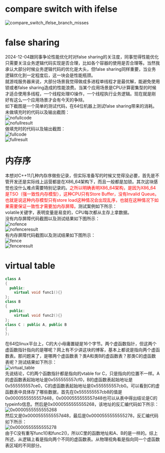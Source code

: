 # compare switch with ifelse  
  ![compare_switch_ifelse_branch_misses](../miscellaneous/picture/compare_switch_ifelse_branch_misses.png)

# false sharing
  2024-12-04跟同事争论性能优化时对false sharing的关注度，同事觉得性能优化只需要关注业务逻辑代码实现是否合理，比如各个容器的使用是否合理等。当然我承认大部分时候业务逻辑代码的优化是大头，但false sharing同样重要，当业务逻辑优化到一定程度后，这一块会是性能瓶颈。  
  就游戏服务器来说，大部分场景我觉得做成多进程单线程才是最优解，能避免使用锁或者false sharing造成的性能浪费。当某个应用场景是CPU计算密集型的时候才适合使用多线程，一个线程处理IO操作，一个线程执行业务逻辑。现在就是刚好有这么一个应用场景才会有今天的争辩。  
  如下截图是一个简单的测试代码，在64位机器上测试false sharing带来的消耗。  
  未做填充时的代码以及输出截图：  
  ![nofullcode](../miscellaneous/picture/nofullcode.png)  
  ![nofullresult](../miscellaneous/picture/nofullresult.png)  
  做填充时的代码以及输出截图：  
  ![fullcode](../miscellaneous/picture/fullcode.png)  
  ![fullresult](../miscellaneous/picture/fullresult.png)  

# 内存序
  本想对C++11几种内存序做些记录，但实际准备写的时候又觉得没必要，首先是不管开发还是实际线上运营都是在X86_64架构下，而且一般都是加锁。其次这块感觉也没什么难点需要特别记录的。<font color= "#FF0000">之所以明确表明X86_64架构，是因为X86_64是TSO（强一致性内存模型），这种CPU只有Store Buffer，没有Invalid Queue。也就是说这种内存模型只有store load这种情况会出现乱序，也就在这种情况下如果需要保证一致性才需要加内存屏障。</font>测试案例如下所示：  
  volatile关键字，表明变量是易变的，CPU每次都从主存上拿数据。  
  没有内存屏障代码截图以及测试结果如下图所示：  
  ![nofence](../miscellaneous/picture/no_fence.png)  
  ![nofenceresult](../miscellaneous/picture/no_fence_result.png)  
  有内存屏障代码截图以及测试结果如下图所示：  
  ![fence](../miscellaneous/picture/fence.png)  
  ![fenceresult](../miscellaneous/picture/fence_result.png)  

# virtual table  
  ```c++  
  class A
  {
    public:
      virtual void func1(){}
  };
  class B
  {
    public:
      virtual void func2(){}
  };
  class C : public A, public B
  {
  };
  ```  
  在64位linux平台上，C的大小毋庸置疑是16个字节。两个虚函数指针，但这两个虚函数指针指向的是哪呢？网上有不少讲这块的博客，基本上都说是指向两个虚函数表。那问题来了，是哪两个虚函数表？类A和类B的虚函数表？那类C的虚函数表呢？测试结果如下所示：  
  ![virtual_table](../miscellaneous/picture/virtual_table.png)  
  先说结论，C的两个函数指针都是指向的vtable for C，只是指向的位置不一样。A的虚函数表起始地址是0x555555557cf0，B的虚函数表起始地址是0x555555557ce0，C的虚函数表起始地址是0x555555557cb0。可以看到C的虚函数表中具体存了哪些数据，首先在0x555555557cb8的值是0x0000555555557d48，0x0000555555557d48也可以从表中得出结论是C的typeinfo信息。然后是0x0000555555555268，该地址的反汇编代码如下所示：  
  ![0x0000555555555268](../miscellaneous/picture/0x0000555555555268.png)  
  然后又是0x0000555555557d48，最后是0x0000555555555278，反汇编代码如下所示：  
  ![0x0000555555555278](../miscellaneous/picture/0x0000555555555278.png)  
  由于C没有重写func1()和func2()，所以C里的函数地址和A、B的是一样的。综上所述，从逻辑上看是指向两个不同的虚函数表。从物理视角看是指向同一个虚函数表区域的不同部分。